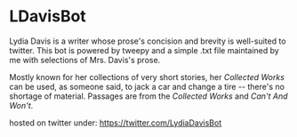 # LDavisBot
Lydia Davis is a writer whose prose's concision and brevity is well-suited to twitter.
This bot is powered by tweepy and a simple .txt file maintained by me with selections of Mrs. Davis's prose. 

Mostly known for her collections of very short stories, her *Collected Works* can be used, as someone said, to jack a car and change a tire -- there's no shortage of material. Passages are from the *Collected Works* and *Can't And Won't*.

hosted on twitter under: https://twitter.com/LydiaDavisBot
